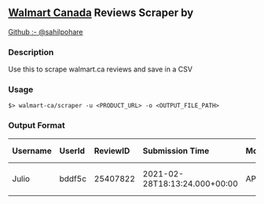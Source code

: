 ## [Walmart Canada](www.Walmart.Ca) Reviews Scraper by

[Github :- @sahilpohare](https://github.com/sahilpohare)

### Description

Use this to scrape walmart.ca reviews and save in a CSV

### Usage

```
$> walmart-ca/scraper -u <PRODUCT_URL> -o <OUTPUT_FILE_PATH>
```

### Output Format

| Username | UserId | ReviewID | Submission Time               | ModerationStatus | Title    | Rating | Review Text |
|----------|:-------|:---------|:------------------------------|:-----------------|:---------|:------------|:------------|
| Julio    | bddf5c | 25407822 | 2021-02-28T18:13:24.000+00:00 | APPROVED         | No Title | 5 | No Review Text |
